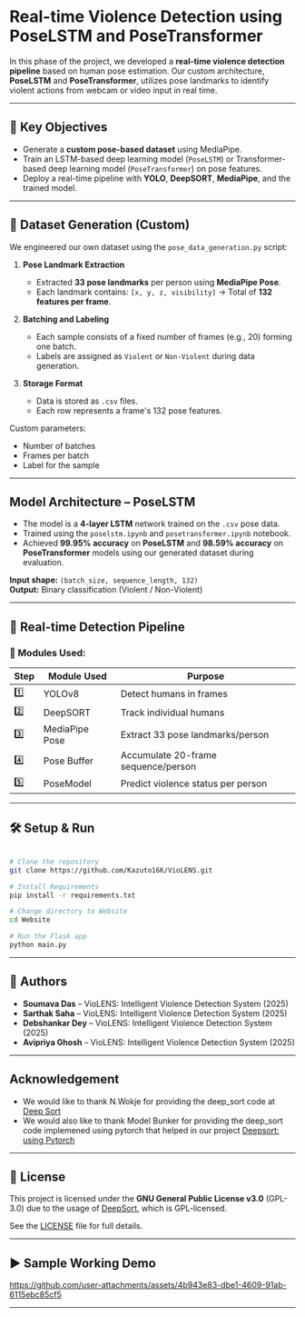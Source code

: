 #  Real-time Violence Detection using PoseLSTM and PoseTransformer

In this phase of the project, we developed a **real-time violence detection pipeline** based on human pose estimation. Our custom architecture, **PoseLSTM** and **PoseTransformer**, utilizes pose landmarks to identify violent actions from webcam or video input in real time.

---

## 🎯 Key Objectives

- Generate a **custom pose-based dataset** using MediaPipe.
- Train an LSTM-based deep learning model (`PoseLSTM`) or Transformer-based deep learning model (`PoseTransformer`) on pose features.
- Deploy a real-time pipeline with **YOLO**, **DeepSORT**, **MediaPipe**, and the trained model.

---

## 📁 Dataset Generation (Custom)

We engineered our own dataset using the `pose_data_generation.py` script:

1. **Pose Landmark Extraction**
   - Extracted **33 pose landmarks** per person using **MediaPipe Pose**.
   - Each landmark contains: `[x, y, z, visibility]` → Total of **132 features per frame**.

2. **Batching and Labeling**
   - Each sample consists of a fixed number of frames (e.g., 20) forming one batch.
   - Labels are assigned as `Violent` or `Non-Violent` during data generation.

3. **Storage Format**
   - Data is stored as `.csv` files.
   - Each row represents a frame's 132 pose features.

 Custom parameters:
- Number of batches
- Frames per batch
- Label for the sample

---

##  Model Architecture – PoseLSTM

- The model is a **4-layer LSTM** network trained on the `.csv` pose data.
- Trained using the `poselstm.ipynb` and `posetransformer.ipynb` notebook.
- Achieved **99.95% accuracy** on **PoseLSTM** and **98.59% accuracy** on **PoseTransformer** models using our generated dataset during evaluation.

**Input shape:** `(batch_size, sequence_length, 132)`  
**Output:** Binary classification (Violent / Non-Violent)

---

## 🎥 Real-time Detection Pipeline

### 🔧 Modules Used:

| Step | Module Used | Purpose |
|------|-------------|---------|
| 1️⃣   | YOLOv8       | Detect humans in frames |
| 2️⃣   | DeepSORT     | Track individual humans |
| 3️⃣   | MediaPipe Pose | Extract 33 pose landmarks/person |
| 4️⃣   | Pose Buffer  | Accumulate 20-frame sequence/person |
| 5️⃣   | PoseModel     | Predict violence status per person |

---

## 🛠️ Setup & Run

```bash

# Clone the repository
git clone https://github.com/Kazuto16K/VioLENS.git

# Install Requirements
pip install -r requirements.txt

# Change directory to Website
cd Website

# Run the Flask app
python main.py
```

---

## 👥 Authors

- **Soumava Das** – VioLENS: Intelligent Violence Detection System (2025)
- **Sarthak Saha** – VioLENS: Intelligent Violence Detection System (2025)
- **Debshankar Dey** – VioLENS: Intelligent Violence Detection System (2025)
- **Avipriya Ghosh** – VioLENS: Intelligent Violence Detection System (2025)

---

## Acknowledgement

- We would like to thank N.Wokje for providing the deep_sort code at [Deep Sort](https://github.com/nwojke/deep_sort)
- We would also like to thank Model Bunker for providing the deep_sort code implemened using pytorch that helped in our project [Deepsort: using Pytorch](https://github.com/ModelBunker/Deep-SORT-PyTorch)

---

## 📄 License

This project is licensed under the **GNU General Public License v3.0** (GPL-3.0) due to the usage of [DeepSort](https://github.com/ModelBunker/DeepSort-YOLO), which is GPL-licensed.

See the [LICENSE](./LICENSE) file for full details.

---

## ▶️ Sample Working Demo 

https://github.com/user-attachments/assets/4b943e83-dbe1-4609-91ab-6115ebc85cf5

---
